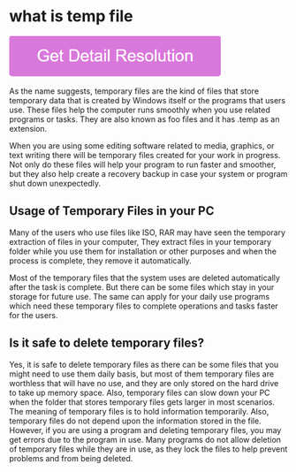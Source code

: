 # what is temp file

[![what is temp file](gett-stateed.png)](https://github.com/technologie0/what.is.temp.file)

As the name suggests, temporary files are the kind of files that store temporary data that is created by Windows itself or the programs that users use. These files help the computer runs smoothly when you use related programs or tasks. They are also known as foo files and it has .temp as an extension.

When you are using some editing software related to media, graphics, or text writing there will be temporary files created for your work in progress. Not only do these files will help your program to run faster and smoother, but they also help create a recovery backup in case your system or program shut down unexpectedly.

## Usage of Temporary Files in your PC

Many of the users who use files like ISO, RAR may have seen the temporary extraction of files in your computer, They extract files in your temporary folder while you use them for installation or other purposes and when the process is complete, they remove it automatically.

Most of the temporary files that the system uses are deleted automatically after the task is complete. But there can be some files which stay in your storage for future use. The same can apply for your daily use programs which need these temporary files to complete operations and tasks faster for the users.

## Is it safe to delete temporary files?

Yes, it is safe to delete temporary files as there can be some files that you might need to use them daily basis, but most of them temporary files are worthless that will have no use, and they are only stored on the hard drive to take up memory space. Also, temporary files can slow down your PC when the folder that stores temporary files gets larger in most scenarios. The meaning of temporary files is to hold information temporarily. Also, temporary files do not depend upon the information stored in the file. However, if you are using a program and deleting temporary files, you may get errors due to the program in use. Many programs do not allow deletion of temporary files while they are in use, as they lock the files to help prevent problems and from being deleted.
